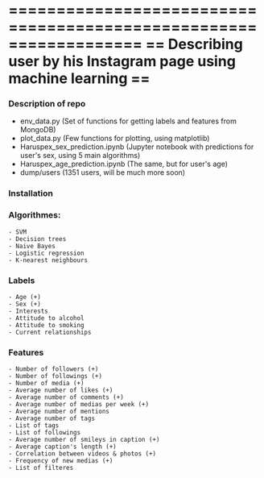 ==================================================================
== Describing user by his Instagram page using machine learning ==
==================================================================

### Description of repo
- env_data.py (Set of functions for getting labels and features from MongoDB)
- plot_data.py (Few functions for plotting, using matplotlib)
- Haruspex_sex_prediction.ipynb (Jupyter notebook with predictions for user's sex, using 5 main algorithms)
- Haruspex_age_prediction.ipynb (The same, but for user's age)
- dump/users (1351 users, will be much more soon)

### Installation


### Algorithmes:
	- SVM
	- Decision trees
	- Naive Bayes
	- Logistic regression
	- K-nearest neighbours

### Labels
	- Age (+)
	- Sex (+)
	- Interests
	- Attitude to alcohol
	- Attitude to smoking
	- Current relationships

### Features
	- Number of followers (+)
	- Number of followings (+)
	- Number of media (+)
	- Average number of likes (+)
	- Average number of comments (+)
	- Average number of medias per week (+)
	- Average number of mentions
	- Average number of tags
	- List of tags
	- List of followings
	- Average number of smileys in caption (+)
	- Average caption's length (+)
	- Correlation between videos & photos (+)
	- Frequency of new medias (+)
	- List of filteres